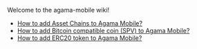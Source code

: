 Welcome to the agama-mobile wiki!

- [How to add Asset Chains to Agama Mobile?](https://github.com/KomodoPlatform/agama-mobile/wiki/Add-Komodo-Assetchains-to-Agama-Mobile-App)
- [How to add Bitcoin compatible coin (SPV) to Agama Mobile?](https://github.com/KomodoPlatform/agama-mobile/wiki/Add-a-Bitcoin-Compatible-coin-to-Agama-Mobile-App)
- [How to add ERC20 token to Agama Mobile?](https://github.com/KomodoPlatform/agama-mobile/wiki/Add-ERC20-token-to-Agama-Mobile-App)
